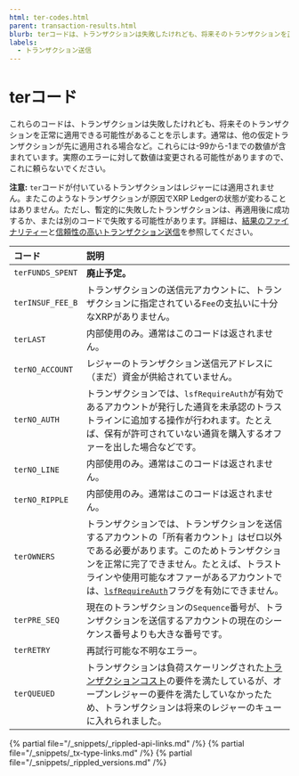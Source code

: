 ```yaml
---
html: ter-codes.html
parent: transaction-results.html
blurb: terコードは、トランザクションは失敗したけれども、将来そのトランザクションを正常に適用できる可能性があることを示します。
labels:
  - トランザクション送信
---
```

# terコード

これらのコードは、トランザクションは失敗したけれども、将来そのトランザクションを正常に適用できる可能性があることを示します。通常は、他の仮定トランザクションが先に適用される場合など。これらには-99から-1までの数値が含まれています。実際のエラーに対して数値は変更される可能性がありますので、これに頼らないでください。

**注意:** `ter`コードが付いているトランザクションはレジャーには適用されません。またこのようなトランザクションが原因でXRP Ledgerの状態が変わることはありません。ただし、暫定的に失敗したトランザクションは、再適用後に成功するか、または別のコードで失敗する可能性があります。詳細は、[結果のファイナリティー](finality-of-results.html)と[信頼性の高いトランザクション送信](reliable-transaction-submission.html)を参照してください。

| コード             | 説明                                               |
|:-----------------|:----------------------------------------------------------|
| `terFUNDS_SPENT`  | **廃止予定。**                                           |
| `terINSUF_FEE_B` | トランザクションの送信元アカウントに、トランザクションに指定されている`Fee`の支払いに十分なXRPがありません。 |
| `terLAST`          | 内部使用のみ。通常はこのコードは返されません。 |
| `terNO_ACCOUNT`   | レジャーのトランザクション送信元アドレスに（まだ）資金が供給されていません。 |
| `terNO_AUTH`      | トランザクションでは、`lsfRequireAuth`が有効であるアカウントが発行した通貨を未承認のトラストラインに追加する操作が行われます。たとえば、保有が許可されていない通貨を購入するオファーを出した場合などです。 |
| `terNO_LINE`      | 内部使用のみ。通常はこのコードは返されません。 |
| `terNO_RIPPLE`    | 内部使用のみ。通常はこのコードは返されません。 |
| `terOWNERS`        | トランザクションでは、トランザクションを送信するアカウントの「所有者カウント」はゼロ以外である必要があります。このためトランザクションを正常に完了できません。たとえば、トラストラインや使用可能なオファーがあるアカウントでは、[`lsfRequireAuth`](accountset.html#accountsetのフラグ)フラグを有効にできません。 |
| `terPRE_SEQ`      | 現在のトランザクションの`Sequence`番号が、トランザクションを送信するアカウントの現在のシーケンス番号よりも大きな番号です。 |
| `terRETRY`         | 再試行可能な不明なエラー。                              |
| `terQUEUED`        | トランザクションは負荷スケーリングされた[トランザクションコスト](transaction-cost.html)の要件を満たしているが、オープンレジャーの要件を満たしていなかったため、トランザクションは将来のレジャーのキューに入れられました。 |

<!--{# common link defs #}-->
{% partial file="/_snippets/_rippled-api-links.md" /%}
{% partial file="/_snippets/_tx-type-links.md" /%}
{% partial file="/_snippets/_rippled_versions.md" /%}
